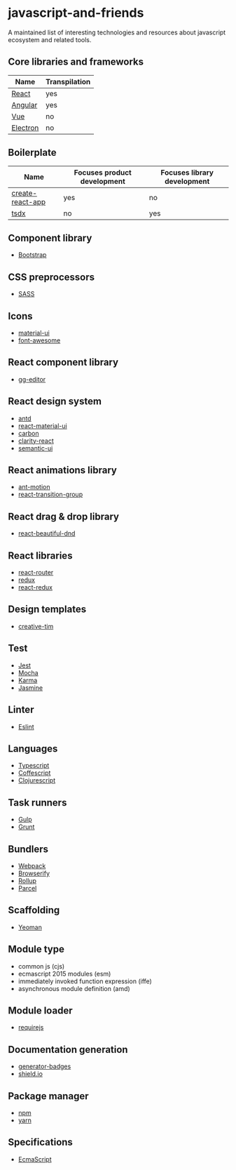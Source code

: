 # javascript-and-friends
A maintained list of interesting technologies and resources about javascript ecosystem and related tools.

## Core libraries and frameworks
| Name                          | Transpilation |
|-------------------------------|---------------|
| [React](https://reactjs.org)  | yes           |
| [Angular](https://angular.io) | yes           |
| [Vue](https://vuejs.org)      | no            |
| [Electron](https://electronjs.org) | no       |

## Boilerplate
| Name                                                             | Focuses product development | Focuses library development |
|------------------------------------------------------------------|-----------------------------|---------------------------------------|
| [create-react-app](https://github.com/facebook/create-react-app) | yes                         | no                                     |
| [tsdx](https://github.com/jaredpalmer/tsdx)                      | no                          | yes                                   |

## Component library
- [Bootstrap]()

## CSS preprocessors
- [SASS]()

## Icons
- [material-ui]()
- [font-awesome]()

## React component library
- [gg-editor](https://github.com/alibaba/GGEditor)

## React design system
- [antd](https://ant.design/docs/react/introduce)
- [react-material-ui](https://material-ui.com)
- [carbon](https://www.carbondesignsystem.com/get-started/develop/react/)
- [clarity-react](https://github.com/EMCECS/clarity-react)
- [semantic-ui](https://react.semantic-ui.com)

## React animations library
- [ant-motion](https://motion.ant.design/components/tween-one)
- [react-transition-group](https://reactcommunity.org/react-transition-group/)

## React drag & drop library
- [react-beautiful-dnd](https://github.com/atlassian/react-beautiful-dnd)

## React libraries
- [react-router]()
- [redux]()
- [react-redux]()

## Design templates
- [creative-tim](https://www.creative-tim.com/templates/free)

## Test
- [Jest](https://jestjs.io)
- [Mocha](https://mochajs.org)
- [Karma](https://karma-runner.github.io/1.0/)
- [Jasmine](https://jasmine.github.io)

## Linter
- [Eslint](https://eslint.org)

## Languages
- [Typescript](https://www.typescriptlang.org)
- [Coffescript](https://coffeescript.org)
- [Clojurescript](https://clojurescript.org)

## Task runners
- [Gulp](https://gulpjs.com)
- [Grunt](https://gruntjs.com)

## Bundlers
- [Webpack](https://webpack.js.org)
- [Browserify](http://browserify.org/)
- [Rollup](https://rollupjs.org/guide/)
- [Parcel](https://parceljs.org)

## Scaffolding
- [Yeoman](https://yeoman.io)

## Module type
- common js (cjs)
- ecmascript 2015 modules (esm)
- immediately invoked function expression (iffe)
- asynchronous module definition (amd)

## Module loader
- [requirejs](https://requirejs.org)

## Documentation generation
- [generator-badges](https://github.com/tanhauhau/generator-badge)
- [shield.io](https://shields.io)


## Package manager
- [npm](https://www.npmjs.com)
- [yarn](https://yarnpkg.com/lang/en/)

## Specifications
- [EcmaScript](https://www.ecma-international.org/publications/standards/Ecma-262-arch.htm)
